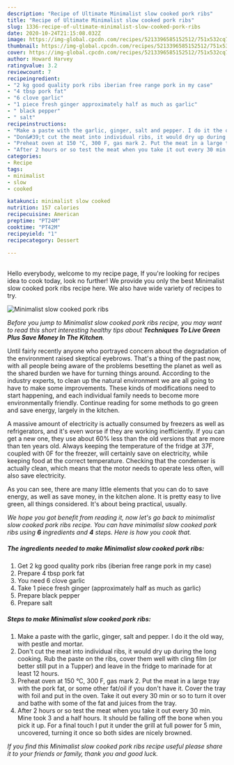 ```yaml
---
description: "Recipe of Ultimate Minimalist slow cooked pork ribs"
title: "Recipe of Ultimate Minimalist slow cooked pork ribs"
slug: 1336-recipe-of-ultimate-minimalist-slow-cooked-pork-ribs
date: 2020-10-24T21:15:08.032Z
image: https://img-global.cpcdn.com/recipes/5213396585152512/751x532cq70/minimalist-slow-cooked-pork-ribs-recipe-main-photo.jpg
thumbnail: https://img-global.cpcdn.com/recipes/5213396585152512/751x532cq70/minimalist-slow-cooked-pork-ribs-recipe-main-photo.jpg
cover: https://img-global.cpcdn.com/recipes/5213396585152512/751x532cq70/minimalist-slow-cooked-pork-ribs-recipe-main-photo.jpg
author: Howard Harvey
ratingvalue: 3.2
reviewcount: 7
recipeingredient:
- "2 kg good quality pork ribs iberian free range pork in my case"
- "4 tbsp pork fat"
- "6 clove garlic"
- "1 piece fresh ginger approximately half as much as garlic"
- " black pepper"
- " salt"
recipeinstructions:
- "Make a paste with the garlic, ginger, salt and pepper. I do it the old way, with pestle and mortar."
- "Don&#39;t cut the meat into individual ribs, it would dry up during the long cooking. Rub the paste on the ribs, cover them well with cling film (or better still put in a Tupper) and leave in the fridge to marinade for at least 12 hours."
- "Preheat oven at 150 °C, 300 F, gas mark 2. Put the meat in a large tray with the pork fat, or some other fat/oil if you don&#39;t have it. Cover the tray with foil and put in the oven. Take it out every 30 min or so to turn it over and bathe with some of the fat and juices from the tray."
- "After 2 hours or so test the meat when you take it out every 30 min. Mine took 3 and a half hours. It should be falling off the bone when you pick it up. For a final touch I put it under the grill at full power for 5 min, uncovered, turning it once so both sides are nicely browned."
categories:
- Recipe
tags:
- minimalist
- slow
- cooked

katakunci: minimalist slow cooked 
nutrition: 157 calories
recipecuisine: American
preptime: "PT24M"
cooktime: "PT42M"
recipeyield: "1"
recipecategory: Dessert

---
```

<br>
Hello everybody, welcome to my recipe page, If you're looking for recipes idea to cook today, look no further! We provide you only the best Minimalist slow cooked pork ribs recipe here. We also have wide variety of recipes to try.
<br>


![Minimalist slow cooked pork ribs](https://img-global.cpcdn.com/recipes/5213396585152512/751x532cq70/minimalist-slow-cooked-pork-ribs-recipe-main-photo.jpg)

<i>Before you jump to Minimalist slow cooked pork ribs recipe, you may want to read this short interesting healthy tips about 
<strong>Techniques To Live Green Plus Save Money In The Kitchen</strong>.</i>
</br>

Until fairly recently anyone who portrayed concern about the degradation of the environment raised skeptical eyebrows. That's a thing of the past now, with all people being aware of the problems besetting the planet as well as the shared burden we have for turning things around. According to the industry experts, to clean up the natural environment we are all going to have to make some improvements. These kinds of modifications need to start happening, and each individual family needs to become more environmentally friendly. Continue reading for some methods to go green and save energy, largely in the kitchen.

A massive amount of electricity is actually consumed by freezers as well as refrigerators, and it's even worse if they are working inefficiently. If you can get a new one, they use about 60% less than the old versions that are more than ten years old. Always keeping the temperature of the fridge at 37F, coupled with 0F for the freezer, will certainly save on electricity, while keeping food at the correct temperature. Checking that the condenser is actually clean, which means that the motor needs to operate less often, will also save electricity.

As you can see, there are many little elements that you can do to save energy, as well as save money, in the kitchen alone. It is pretty easy to live green, all things considered. It's about being practical, usually.


<i>We hope you got benefit from reading it, now let's go back to minimalist slow cooked pork ribs recipe. You can have minimalist slow cooked pork ribs using <strong>6</strong> ingredients and <strong>4</strong> steps. Here is how you cook that.
</i>

##### The ingredients needed to make Minimalist slow cooked pork ribs:

1. Get 2 kg good quality pork ribs (iberian free range pork in my case)
1. Prepare 4 tbsp pork fat
1. You need 6 clove garlic
1. Take 1 piece fresh ginger (approximately half as much as garlic)
1. Prepare  black pepper
1. Prepare  salt


##### Steps to make Minimalist slow cooked pork ribs:

1. Make a paste with the garlic, ginger, salt and pepper. I do it the old way, with pestle and mortar.
1. Don&#39;t cut the meat into individual ribs, it would dry up during the long cooking. Rub the paste on the ribs, cover them well with cling film (or better still put in a Tupper) and leave in the fridge to marinade for at least 12 hours.
1. Preheat oven at 150 °C, 300 F, gas mark 2. Put the meat in a large tray with the pork fat, or some other fat/oil if you don&#39;t have it. Cover the tray with foil and put in the oven. Take it out every 30 min or so to turn it over and bathe with some of the fat and juices from the tray.
1. After 2 hours or so test the meat when you take it out every 30 min. Mine took 3 and a half hours. It should be falling off the bone when you pick it up. For a final touch I put it under the grill at full power for 5 min, uncovered, turning it once so both sides are nicely browned.


<i>If you find this Minimalist slow cooked pork ribs recipe useful please share it to your friends or family, thank you and good luck.</i>
